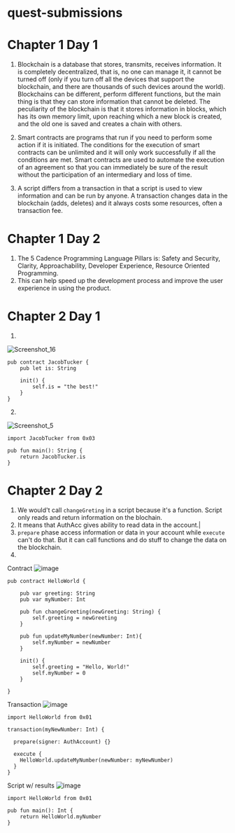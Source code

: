 # quest-submissions

# Chapter 1 Day 1 
1. Blockchain is a database that stores, transmits, receives information. It is completely decentralized, that is, no one can manage it, it cannot be turned off (only if you turn off all the devices that support the blockchain, and there are thousands of such devices around the world). Blockchains can be different, perform different functions, but the main thing is that they can store information that cannot be deleted. The peculiarity of the blockchain is that it stores information in blocks, which has its own memory limit, upon reaching which a new block is created, and the old one is saved and creates a chain with others.

2. Smart contracts are programs that run if you need to perform some action if it is initiated. The conditions for the execution of smart contracts can be unlimited and it will only work successfully if all the conditions are met. Smart contracts are used to automate the execution of an agreement so that you can immediately be sure of the result without the participation of an intermediary and loss of time.

3. A script differs from a transaction in that a script is used to view information and can be run by anyone. A transaction changes data in the blockchain (adds, deletes) and it always costs some resources, often a transaction fee.

# Сhapter 1 Day 2

1. The 5 Cadence Programming Language Pillars is: Safety and Security, Clarity, Approachability, Developer Experience, Resource Oriented Programming.
2. This can help speed up the development process and improve the user experience in using the product.

# Сhapter 2 Day 1

1. 
![Screenshot_16](https://user-images.githubusercontent.com/101177946/174672705-6c07dc57-c316-4644-969e-b6205a97ccd4.jpg)

```
pub contract JacobTucker {
    pub let is: String

    init() {
        self.is = "the best!"
    }
}
```
2. 
![Screenshot_5](https://user-images.githubusercontent.com/101177946/174739558-a79fdd0a-d87c-48c5-9046-412560ed3414.jpg)

```
import JacobTucker from 0x03

pub fun main(): String {
    return JacobTucker.is
}
```

# Сhapter 2 Day 2

1. We would't call ```changeGreting``` in a script because it's a function. Script only reads and return information on the blochain.
2. It means that AuthAcc gives ability to read data in the account.|
3. ```prepare``` phase access information or data in your account while ```execute``` can't do that.  But it can call functions and do stuff to change the data on the blockchain.
4. 
Сontract 
![image](https://user-images.githubusercontent.com/101177946/175025277-05b50720-7ef7-4966-b6a8-7abb199dedec.png)

```
pub contract HelloWorld {

    pub var greeting: String
    pub var myNumber: Int

    pub fun changeGreeting(newGreeting: String) {
        self.greeting = newGreeting
    }
  
    pub fun updateMyNumber(newNumber: Int){
        self.myNumber = newNumber
    }

    init() {
        self.greeting = "Hello, World!"
        self.myNumber = 0
    }

}
```
Transaction
![image](https://user-images.githubusercontent.com/101177946/175081311-28a8b439-87a1-4608-9a84-c6e241e16d15.png)

```
import HelloWorld from 0x01

transaction(myNewNumber: Int) {

  prepare(signer: AuthAccount) {}

  execute {
    HelloWorld.updateMyNumber(newNumber: myNewNumber)
  }
}
```
Script w/ results
![image](https://user-images.githubusercontent.com/101177946/175081213-c1ddff2f-246d-46b4-9422-4737a7063da4.png)

```
import HelloWorld from 0x01

pub fun main(): Int {
    return HelloWorld.myNumber
}
```
